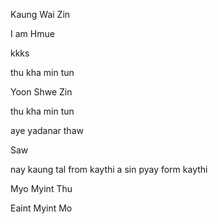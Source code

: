 


Kaung Wai Zin

I am Hmue

kkks

thu kha min tun

Yoon Shwe Zin

thu kha min tun

aye yadanar thaw

Saw

nay kaung tal from kaythi
a sin pyay form kaythi

Myo Myint Thu


Eaint Myint Mo
